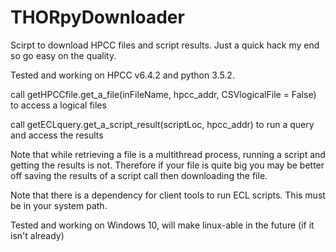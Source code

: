 # THORpyDownloader
Scirpt to download HPCC files and script results. Just a quick hack my end so go easy on the quality. 

Tested and working on HPCC v6.4.2 and python 3.5.2.

call getHPCCfile.get_a_file(inFileName, hpcc_addr, CSVlogicalFile = False) to access a logical files

call getECLquery.get_a_script_result(scriptLoc, hpcc_addr) to run a query and access the results

Note that while retrieving a file is a multithread process, running a script and getting the results is not. Therefore if your file is quite big you may be better off saving the results of a script call then downloading the file. 


Note that there is a dependency for client tools to run ECL scripts. This must be in your system path. 


Tested and working on Windows 10, will make linux-able in the future (if it isn't already) 